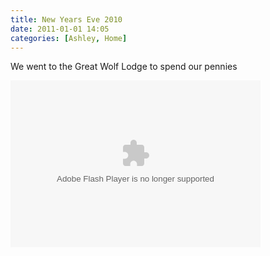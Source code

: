 ```yaml
---
title: New Years Eve 2010
date: 2011-01-01 14:05
categories: [Ashley, Home]
---
```

<p>We went to the Great Wolf Lodge to spend our pennies</p>  <p><embed type="application/x-shockwave-flash" src="http://picasaweb.google.com/s/c/bin/slideshow.swf" width="400" height="267" flashvars="host=picasaweb.google.com&amp;hl=en_US&amp;feat=flashalbum&amp;RGB=0x000000&amp;feed=http%3A%2F%2Fpicasaweb.google.com%2Fdata%2Ffeed%2Fapi%2Fuser%2Fwyseguys%2Falbumid%2F5568084756089244353%3Falt%3Drss%26kind%3Dphoto%26authkey%3DGv1sRgCKjsxv_v-9mbowE%26hl%3Den_US" pluginspage="http://www.macromedia.com/go/getflashplayer" /></p>
